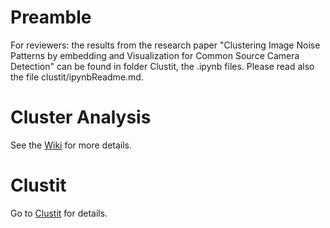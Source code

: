 #  Preamble

For reviewers: the results from the research paper "Clustering Image Noise Patterns by embedding and Visualization for Common Source Camera Detection" can be found in folder Clustit, the .ipynb files. Please read also the file clustit/ipynbReadme.md.


# Cluster Analysis

See the [Wiki](https://github.com/nlesc-sherlock/cluster-analysis/wiki) for more details.


# Clustit

Go to [Clustit](https://github.com/sherlock-clustering/cluster-analysis/tree/master/clustit) for details.

